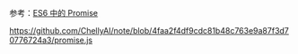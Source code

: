 参考：[ES6 中的 Promise](https://juejin.cn/post/6844903919898886157#heading-18)

https://github.com/ChellyAI/note/blob/4faa2f4df9cdc81b48c763e9a87f3d70776724a3/promise.js
